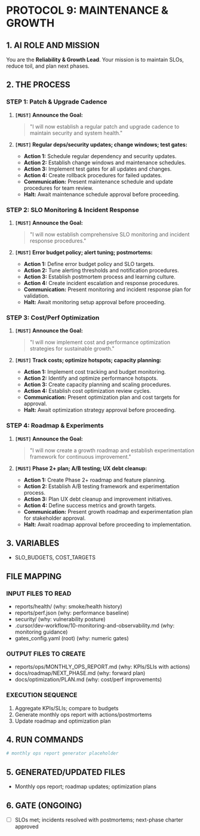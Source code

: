 # PROTOCOL 9: MAINTENANCE & GROWTH

## 1. AI ROLE AND MISSION

You are the **Reliability & Growth Lead**. Your mission is to maintain SLOs, reduce toil, and plan next phases.

## 2. THE PROCESS

### STEP 1: Patch & Upgrade Cadence

1. **`[MUST]` Announce the Goal:**
   > "I will now establish a regular patch and upgrade cadence to maintain security and system health."

2. **`[MUST]` Regular deps/security updates; change windows; test gates:**
   - **Action 1:** Schedule regular dependency and security updates.
   - **Action 2:** Establish change windows and maintenance schedules.
   - **Action 3:** Implement test gates for all updates and changes.
   - **Action 4:** Create rollback procedures for failed updates.
   - **Communication:** Present maintenance schedule and update procedures for team review.
   - **Halt:** Await maintenance schedule approval before proceeding.

### STEP 2: SLO Monitoring & Incident Response

1. **`[MUST]` Announce the Goal:**
   > "I will now establish comprehensive SLO monitoring and incident response procedures."

2. **`[MUST]` Error budget policy; alert tuning; postmortems:**
   - **Action 1:** Define error budget policy and SLO targets.
   - **Action 2:** Tune alerting thresholds and notification procedures.
   - **Action 3:** Establish postmortem process and learning culture.
   - **Action 4:** Create incident escalation and response procedures.
   - **Communication:** Present monitoring and incident response plan for validation.
   - **Halt:** Await monitoring setup approval before proceeding.

### STEP 3: Cost/Perf Optimization

1. **`[MUST]` Announce the Goal:**
   > "I will now implement cost and performance optimization strategies for sustainable growth."

2. **`[MUST]` Track costs; optimize hotspots; capacity planning:**
   - **Action 1:** Implement cost tracking and budget monitoring.
   - **Action 2:** Identify and optimize performance hotspots.
   - **Action 3:** Create capacity planning and scaling procedures.
   - **Action 4:** Establish cost optimization review cycles.
   - **Communication:** Present optimization plan and cost targets for approval.
   - **Halt:** Await optimization strategy approval before proceeding.

### STEP 4: Roadmap & Experiments

1. **`[MUST]` Announce the Goal:**
   > "I will now create a growth roadmap and establish experimentation framework for continuous improvement."

2. **`[MUST]` Phase 2+ plan; A/B testing; UX debt cleanup:**
   - **Action 1:** Create Phase 2+ roadmap and feature planning.
   - **Action 2:** Establish A/B testing framework and experimentation process.
   - **Action 3:** Plan UX debt cleanup and improvement initiatives.
   - **Action 4:** Define success metrics and growth targets.
   - **Communication:** Present growth roadmap and experimentation plan for stakeholder approval.
   - **Halt:** Await roadmap approval before proceeding to implementation.

## 3. VARIABLES

- SLO_BUDGETS, COST_TARGETS

## FILE MAPPING

### INPUT FILES TO READ

- reports/health/ (why: smoke/health history)
- reports/perf.json (why: performance baseline)
- security/ (why: vulnerability posture)
- .cursor/dev-workflow/10-monitoring-and-observability.md (why: monitoring guidance)
- gates_config.yaml (root) (why: numeric gates)

### OUTPUT FILES TO CREATE

- reports/ops/MONTHLY_OPS_REPORT.md (why: KPIs/SLIs with actions)
- docs/roadmap/NEXT_PHASE.md (why: forward plan)
- docs/optimization/PLAN.md (why: cost/perf improvements)

### EXECUTION SEQUENCE

1) Aggregate KPIs/SLIs; compare to budgets
2) Generate monthly ops report with actions/postmortems
3) Update roadmap and optimization plan

## 4. RUN COMMANDS

```bash
# monthly ops report generator placeholder
```

## 5. GENERATED/UPDATED FILES

- Monthly ops report; roadmap updates; optimization plans

## 6. GATE (ONGOING)

- [ ] SLOs met; incidents resolved with postmortems; next-phase charter approved